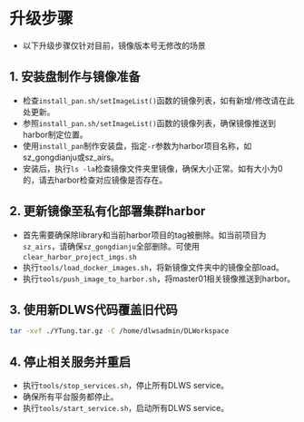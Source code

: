 # 升级步骤

* 以下升级步骤仅针对目前，镜像版本号无修改的场景

## 1. 安装盘制作与镜像准备
* 检查`install_pan.sh/setImageList()`函数的镜像列表，如有新增/修改请在此处更新。
* 参照`install_pan.sh/setImageList()`函数的镜像列表，确保镜像推送到harbor制定位置。
* 使用`install_pan`制作安装盘，指定`-r`参数为harbor项目名称，如sz_gongdianju或sz_airs。
* 安装后，执行`ls -la`检查镜像文件夹里镜像，确保大小正常。如有大小为0的，请去harbor检查对应镜像是否存在。


## 2. 更新镜像至私有化部署集群harbor
* 首先需要确保除library和当前harbor项目的tag被删除。如当前项目为`sz_airs`，请确保`sz_gongdianju`全部删除。可使用`clear_harbor_project_imgs.sh`
* 执行`tools/load_docker_images.sh`，将新镜像文件夹中的镜像全部load。
* 执行`tools/push_image_to_harbor.sh`，将master01相关镜像推送到harbor。

## 3. 使用新DLWS代码覆盖旧代码
```sh
tar -xvf ./YTung.tar.gz -C /home/dlwsadmin/DLWorkspace
```

## 4. 停止相关服务并重启
* 执行`tools/stop_services.sh`，停止所有DLWS service。
* 确保所有平台服务都停止。
* 执行`tools/start_service.sh`，启动所有DLWS service。
